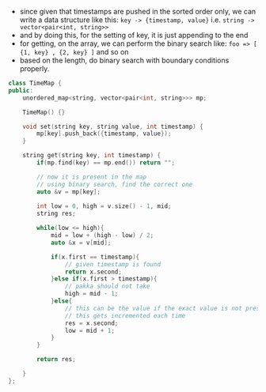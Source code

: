 - since given that timestamps are pushed in the sorted order only, we can write a data structure like this: `key -> {timestamp, value}` i.e. `string -> vector<pair<int, string>>`
- and by doing this, for the setting of key, it is just appending to the end
- for getting, on the array, we can perform the binary search like: `foo => [ {1, key} , {2, key} ]` and so on
- based on the length, do binary search with boundary conditions properly. 

```c++
class TimeMap {
public:
    unordered_map<string, vector<pair<int, string>>> mp;

    TimeMap() {}

    void set(string key, string value, int timestamp) {
        mp[key].push_back({timestamp, value});
    }

    string get(string key, int timestamp) {
        if(mp.find(key) == mp.end()) return "";

        // now it is present in the map
        // using binary search, find the correct one
        auto &v = mp[key];
        
        int low = 0, high = v.size() - 1, mid; 
        string res;

        while(low <= high){
            mid = low + (high - low) / 2; 
            auto &x = v[mid];

            if(x.first == timestamp){
                // given timestamp is found
                return x.second; 
            }else if(x.first > timestamp){
                // pakka should not take
                high = mid - 1;
            }else{
                // this can be the value if the exact value is not present
                // this gets incremented each time
                res = x.second;
                low = mid + 1;
            }
        }

        return res;

    }
};

```
